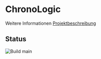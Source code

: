 # ChronoLogic

Weitere Informationen [Projektbeschreibung](./docs/ProjectDescription.md)

## Status

![Build main](https://github.com/Historyon/ChronoLogic/actions/workflows/dotnet.yml/badge.svg?branch=main)
